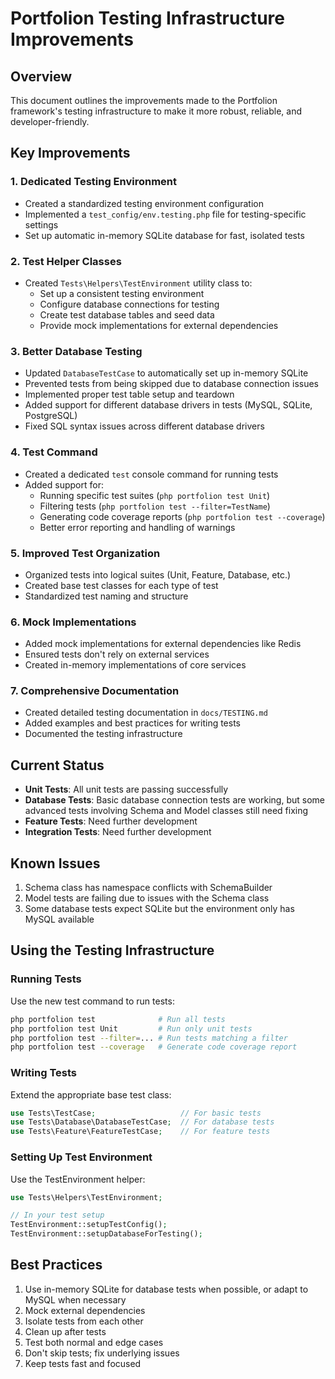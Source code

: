# Portfolion Testing Infrastructure Improvements

## Overview
This document outlines the improvements made to the Portfolion framework's testing infrastructure to make it more robust, reliable, and developer-friendly.

## Key Improvements

### 1. Dedicated Testing Environment
- Created a standardized testing environment configuration
- Implemented a `test_config/env.testing.php` file for testing-specific settings
- Set up automatic in-memory SQLite database for fast, isolated tests

### 2. Test Helper Classes
- Created `Tests\Helpers\TestEnvironment` utility class to:
  - Set up a consistent testing environment
  - Configure database connections for testing
  - Create test database tables and seed data
  - Provide mock implementations for external dependencies

### 3. Better Database Testing
- Updated `DatabaseTestCase` to automatically set up in-memory SQLite
- Prevented tests from being skipped due to database connection issues
- Implemented proper test table setup and teardown
- Added support for different database drivers in tests (MySQL, SQLite, PostgreSQL)
- Fixed SQL syntax issues across different database drivers

### 4. Test Command
- Created a dedicated `test` console command for running tests
- Added support for:
  - Running specific test suites (`php portfolion test Unit`)
  - Filtering tests (`php portfolion test --filter=TestName`)
  - Generating code coverage reports (`php portfolion test --coverage`)
  - Better error reporting and handling of warnings

### 5. Improved Test Organization
- Organized tests into logical suites (Unit, Feature, Database, etc.)
- Created base test classes for each type of test
- Standardized test naming and structure

### 6. Mock Implementations
- Added mock implementations for external dependencies like Redis
- Ensured tests don't rely on external services
- Created in-memory implementations of core services

### 7. Comprehensive Documentation
- Created detailed testing documentation in `docs/TESTING.md`
- Added examples and best practices for writing tests
- Documented the testing infrastructure

## Current Status

- **Unit Tests**: All unit tests are passing successfully
- **Database Tests**: Basic database connection tests are working, but some advanced tests involving Schema and Model classes still need fixing
- **Feature Tests**: Need further development
- **Integration Tests**: Need further development

## Known Issues

1. Schema class has namespace conflicts with SchemaBuilder
2. Model tests are failing due to issues with the Schema class
3. Some database tests expect SQLite but the environment only has MySQL available

## Using the Testing Infrastructure

### Running Tests
Use the new test command to run tests:

```bash
php portfolion test              # Run all tests
php portfolion test Unit         # Run only unit tests
php portfolion test --filter=... # Run tests matching a filter
php portfolion test --coverage   # Generate code coverage report
```

### Writing Tests
Extend the appropriate base test class:

```php
use Tests\TestCase;                   // For basic tests
use Tests\Database\DatabaseTestCase;  // For database tests
use Tests\Feature\FeatureTestCase;    // For feature tests
```

### Setting Up Test Environment
Use the TestEnvironment helper:

```php
use Tests\Helpers\TestEnvironment;

// In your test setup
TestEnvironment::setupTestConfig();
TestEnvironment::setupDatabaseForTesting();
```

## Best Practices
1. Use in-memory SQLite for database tests when possible, or adapt to MySQL when necessary
2. Mock external dependencies
3. Isolate tests from each other
4. Clean up after tests
5. Test both normal and edge cases
6. Don't skip tests; fix underlying issues
7. Keep tests fast and focused 